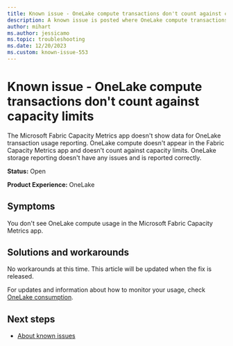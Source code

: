 ```yaml
---
title: Known issue - OneLake compute transactions don't count against capacity limits
description: A known issue is posted where OneLake compute transactions don't count against capacity limits
author: mihart
ms.author: jessicamo
ms.topic: troubleshooting 
ms.date: 12/20/2023
ms.custom: known-issue-553
---
```


# Known issue - OneLake compute transactions don't count against capacity limits

The Microsoft Fabric Capacity Metrics app doesn't show data for OneLake transaction usage reporting. OneLake compute doesn't appear in the Fabric Capacity Metrics app and doesn't count against capacity limits. OneLake storage reporting doesn't have any issues and is reported correctly.

**Status:** Open

**Product Experience:** OneLake

## Symptoms

You don't see OneLake compute usage in the Microsoft Fabric Capacity Metrics app.

## Solutions and workarounds

No workarounds at this time. This article will be updated when the fix is released.

For updates and information about how to monitor your usage, check [OneLake consumption](/fabric/onelake/onelake-consumption).

## Next steps

- [About known issues](https://support.fabric.microsoft.com/known-issues)
